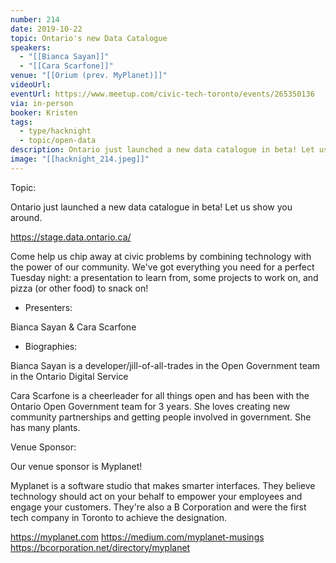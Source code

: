 ```yaml
---
number: 214
date: 2019-10-22
topic: Ontario's new Data Catalogue
speakers:
  - "[[Bianca Sayan]]"
  - "[[Cara Scarfone]]"
venue: "[[Orium (prev. MyPlanet)]]"
videoUrl:
eventUrl: https://www.meetup.com/civic-tech-toronto/events/265350136
via: in-person
booker: Kristen
tags:
  - type/hacknight
  - topic/open-data
description: Ontario just launched a new data catalogue in beta! Let us show you around. https://stage.data.ontario.ca/
image: "[[hacknight_214.jpeg]]"
---
```


Topic:

Ontario just launched a new data catalogue in beta! Let us show you around.

https://stage.data.ontario.ca/

Come help us chip away at civic problems by combining technology with the power of our community. We've got everything you need for a perfect Tuesday night: a presentation to learn from, some projects to work on, and pizza (or other food) to snack on!

+ Presenters:

Bianca Sayan & Cara Scarfone

+ Biographies:

Bianca Sayan is a developer/jill-of-all-trades in the Open Government team in the Ontario Digital Service

Cara Scarfone is a cheerleader for all things open and has been with the Ontario Open Government team for 3 years. She loves creating new community partnerships and getting people involved in government. She has many plants.


Venue Sponsor:

Our venue sponsor is Myplanet!

Myplanet is a software studio that makes smarter interfaces. They believe technology should act on your behalf to empower your employees and engage your customers. They're also a B Corporation and were the first tech company in Toronto to achieve the designation.

https://myplanet.com
https://medium.com/myplanet-musings
https://bcorporation.net/directory/myplanet
